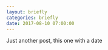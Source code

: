 ```yaml
---
layout: briefly
categories: briefly
date: 2017-08-10 07:00:00
---
```


Just another post, this one with a date